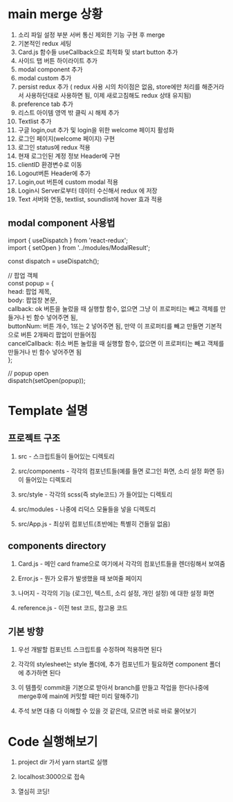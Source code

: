 # main merge 상황

1. 소리 파일 설정 부분 서버 통신 제외한 기능 구현 후 merge
2. 기본적인 redux 세팅
3. Card.js 함수들 useCallback으로 최적화 및 start button 추가
4. 사이드 탭 버튼 하이라이트 추가
5. modal component 추가
6. modal custom 추가
7. persist redux 추가 ( redux 사용 시의 차이점은 없음, store에만 처리를 해준거라서 사용하던대로 사용하면 됨, 이제 새로고침해도 redux 상태 유지됨)
8. preference tab 추가
9. 리스트 아이템 영역 밖 클릭 시 해제 추가
10. Textlist 추가
11. 구글 login,out 추가 및 login을 위한 welcome 페이지 활성화
12. 로그인 페이지(welcome 페이지) 구현
13. 로그인 status에 redux 적용
14. 현재 로그인된 계정 정보 Header에 구현
15. clientID 환경변수로 이동
16. Logout버튼 Header에 추가
17. Login,out 버튼에 custom modal 적용
18. Login시 Server로부터 데이터 수신해서 redux 에 저장
19. Text 서버와 연동, textlist, soundlist에 hover 효과 적용

## modal component 사용법

import { useDispatch } from 'react-redux';  
 import { setOpen } from '../modules/ModalResult';

const dispatch = useDispatch();

// 팝업 객체  
 const popup = {  
 head: 팝업 제목,  
 body: 팝업창 본문,  
 callback: ok 버튼을 눌렀을 때 실행할 함수, 없으면 그냥 이 프로퍼티는 빼고 객체를 만들거나 빈 함수 넣어주면 됨,  
 buttonNum: 버튼 개수, 1또는 2 넣어주면 됨, 만약 이 프로퍼티를 빼고 만들면 기본적으로 버튼 2개짜리 팝업이 만들어짐  
 cancelCallback: 취소 버튼 눌렀을 때 실행할 함수, 없으면 이 프로퍼티는 빼고 객체를 만들거나 빈 함수 넣어주면 됨  
 };

// popup open  
 dispatch(setOpen(popup));

# Template 설명

## 프로젝트 구조

1. src - 스크립트들이 들어있는 디렉토리

2. src/components - 각각의 컴포넌트들(예를 들면 로그인 화면, 소리 설정 화면 등)이 들어있는 디렉토리

3. src/style - 각각의 scss(즉 style코드) 가 들어있는 디렉토리

4. src/modules - 나중에 리덕스 모듈들을 넣을 디렉토리

5. src/App.js - 최상위 컴포넌트(초반에는 특별히 건들일 없음)

## components directory

1. Card.js - 메인 card frame으로 여기에서 각각의 컴포넌트들을 렌더링해서 보여줌

2. Error.js - 뭔가 오류가 발생했을 때 보여줄 페이지

3. 나머지 - 각각의 기능 (로그인, 텍스트, 소리 설정, 개인 설정) 에 대한 설정 화면

4. reference.js - 이전 test 코드, 참고용 코드

## 기본 방향

1. 우선 개발할 컴포넌트 스크립트를 수정하며 적용하면 된다

2. 각각의 stylesheet는 style 폴더에, 추가 컴포넌트가 필요하면 component 폴더에 추가하면 된다

3. 이 템플릿 commit을 기본으로 받아서 branch를 만들고 작업을 한다(나중에 merge후에 main에 커밋할 때만 미리 말해주기)

4. 주석 보면 대충 다 이해할 수 있을 것 같은데, 모르면 바로 바로 물어보기

# Code 실행해보기

1. project dir 가서 yarn start로 실행

2. localhost:3000으로 접속

3. 열심히 코딩!
